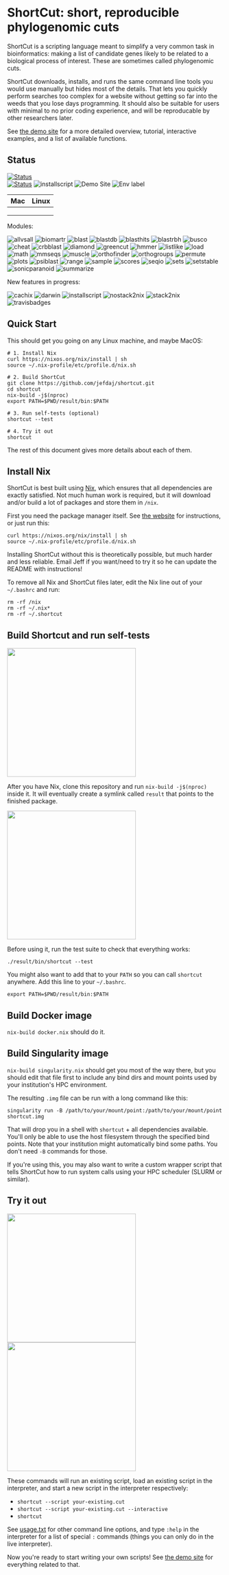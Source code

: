 ShortCut: short, reproducible phylogenomic cuts
===============================================


ShortCut is a scripting language meant to simplify a very common task in
bioinformatics: making a list of candidate genes likely to be related to a
biological process of interest. These are sometimes called phylogenomic cuts.

ShortCut downloads, installs, and runs the same command line tools you would
use manually but hides most of the details. That lets you quickly perform
searches too complex for a website without getting so far into the weeds that
you lose days programming. It should also be suitable for users with minimal to
no prior coding experience, and will be reproducable by other researchers
later.

See [the demo site][1] for a more detailed overview, tutorial, interactive
examples, and a list of available functions.

Status
------

<!-- [![Build Status](https://travis-matrix-badges.herokuapp.com/repos/jefdaj/shortcut/branches/master)](https://travis-ci.org/jefdaj/shortcut) -->
<!-- ![Build status 2](https://travis-matrix-badges.herokuapp.com/repos/jefdaj/shortcut/branches/master/1) -->

[![Status](https://travis-ci.org/jefdaj/shortcut.svg?branch=master)](https://travis-ci.org/jefdaj/shortcut)  
[![Status](http://img.shields.io/travis/jefdaj/shortcut/master.svg?style=flat&label=master)](https://travis-ci.org/jefdaj/shortcut "See test builds")
![installscript](https://img.shields.io/travis/jefdaj/shortcut/feature-installscript?label=installscript)
![Demo Site](https://img.shields.io/website?label=demo%20site&url=http%3A%2F%2Fshortcut.pmb.berkeley.edu)
![Env label](http://badges.herokuapp.com/travis/jefdaj/shortcut?env=BADGE=osx&label=osx&branch=feature-travisbadges)

| Mac | Linux |
|---|---|
|  |  |
|  |  |
|  |  |

Modules:

<!-- TODO core branch too for the haskell part -->

![allvsall](https://img.shields.io/travis/jefdaj/shortcut/module-allvsall?label=allvsall)
![biomartr](https://img.shields.io/travis/jefdaj/shortcut/module-biomartr?label=biomartr)
![blast](https://img.shields.io/travis/jefdaj/shortcut/module-blast?label=blast)
![blastdb](https://img.shields.io/travis/jefdaj/shortcut/module-blastdb?label=blastdb)
![blasthits](https://img.shields.io/travis/jefdaj/shortcut/module-blasthits?label=blasthits)
![blastrbh](https://img.shields.io/travis/jefdaj/shortcut/module-blastrbh?label=blastrbh)
![busco](https://img.shields.io/travis/jefdaj/shortcut/module-busco?label=busco)
![cheat](https://img.shields.io/travis/jefdaj/shortcut/module-cheat?label=cheat)
![crbblast](https://img.shields.io/travis/jefdaj/shortcut/module-crbblast?label=crbblast)
![diamond](https://img.shields.io/travis/jefdaj/shortcut/module-diamond?label=diamond)
![greencut](https://img.shields.io/travis/jefdaj/shortcut/module-greencut?label=greencut)
![hmmer](https://img.shields.io/travis/jefdaj/shortcut/module-hmmer?label=hmmer)
![listlike](https://img.shields.io/travis/jefdaj/shortcut/module-listlike?label=listlike)
![load](https://img.shields.io/travis/jefdaj/shortcut/module-load?label=load)
![math](https://img.shields.io/travis/jefdaj/shortcut/module-math?label=math)
![mmseqs](https://img.shields.io/travis/jefdaj/shortcut/module-mmseqs?label=mmseqs)
![muscle](https://img.shields.io/travis/jefdaj/shortcut/module-muscle?label=muscle)
![orthofinder](https://img.shields.io/travis/jefdaj/shortcut/module-orthofinder?label=orthofinder)
![orthogroups](https://img.shields.io/travis/jefdaj/shortcut/module-orthogroups?label=orthogroups)
![permute](https://img.shields.io/travis/jefdaj/shortcut/module-permute?label=permute)
![plots](https://img.shields.io/travis/jefdaj/shortcut/module-plots?label=plots)
![psiblast](https://img.shields.io/travis/jefdaj/shortcut/module-psiblast?label=psiblast)
![range](https://img.shields.io/travis/jefdaj/shortcut/module-range?label=range)
![sample](https://img.shields.io/travis/jefdaj/shortcut/module-sample?label=sample)
![scores](https://img.shields.io/travis/jefdaj/shortcut/module-scores?label=scores)
![seqio](https://img.shields.io/travis/jefdaj/shortcut/module-seqio?label=seqio)
![sets](https://img.shields.io/travis/jefdaj/shortcut/module-sets?label=sets)
![setstable](https://img.shields.io/travis/jefdaj/shortcut/module-setstable?label=setstable)
![sonicparanoid](https://img.shields.io/travis/jefdaj/shortcut/module-sonicparanoid?label=sonicparanoid)
![summarize](https://img.shields.io/travis/jefdaj/shortcut/module-summarize?label=summarize)

New features in progress:

![cachix](https://img.shields.io/travis/jefdaj/shortcut/feature-cachix?label=cachix)
![darwin](https://img.shields.io/travis/jefdaj/shortcut/feature-darwin?label=darwin)
![installscript](https://img.shields.io/travis/jefdaj/shortcut/feature-installscript?label=installscript)
![nostack2nix](https://img.shields.io/travis/jefdaj/shortcut/feature-nostack2nix?label=nostack2nix)
![stack2nix](https://img.shields.io/travis/jefdaj/shortcut/feature-stack2nix?label=stack2nix)
![travisbadges](https://img.shields.io/travis/jefdaj/shortcut/feature-travisbadges?label=travisbadges)

Quick Start
-----------

This should get you going on any Linux machine, and maybe MacOS:

    # 1. Install Nix
    curl https://nixos.org/nix/install | sh
    source ~/.nix-profile/etc/profile.d/nix.sh

    # 2. Build ShortCut
    git clone https://github.com/jefdaj/shortcut.git
    cd shortcut
    nix-build -j$(nproc)
    export PATH=$PWD/result/bin:$PATH

    # 3. Run self-tests (optional)
    shortcut --test

    # 4. Try it out
    shortcut

The rest of this document gives more details about each of them.


Install Nix
-----------

ShortCut is best built using [Nix][2], which ensures that all dependencies are
exactly satisfied. Not much human work is required, but it will download and/or
build a lot of packages and store them in `/nix`.

First you need the package manager itself. See [the website][2] for
instructions, or just run this:

    curl https://nixos.org/nix/install | sh
    source ~/.nix-profile/etc/profile.d/nix.sh

Installing ShortCut without this is theoretically possible, but much harder and less reliable.
Email Jeff if you want/need to try it so he can update the README with instructions!

To remove all Nix and ShortCut files later, edit the Nix line out of your `~/.bashrc` and run:

    rm -rf /nix
    rm -rf ~/.nix*
    rm -rf ~/.shortcut


Build Shortcut and run self-tests
---------------------------------

<a href="https://asciinema.org/a/MW5oHH9jMI0gFHXUnimwt3Sap" target="_blank">
  <img src="https://asciinema.org/a/MW5oHH9jMI0gFHXUnimwt3Sap.png" width="300"/>
</a>

After you have Nix, clone this repository and run `nix-build -j$(nproc)` inside
it. It will eventually create a symlink called `result` that points to the
finished package.

<a href="https://asciinema.org/a/mS8way8pStBVJ1rWQrHMAC8wN" target="_blank">
  <img src="https://asciinema.org/a/mS8way8pStBVJ1rWQrHMAC8wN.png" width="300"/>
</a>

Before using it, run the test suite to check that everything works:

    ./result/bin/shortcut --test

You might also want to add that to your `PATH` so you can call `shortcut` anywhere.
Add this line to your `~/.bashrc`.

    export PATH=$PWD/result/bin:$PATH


Build Docker image
------------------

`nix-build docker.nix` should do it.


Build Singularity image
-----------------------

`nix-build singularity.nix` should get you most of the way there, but you
should edit that file first to include any bind dirs and mount points used by
your institution's HPC environment.

The resulting `.img` file can be run with a long command like this:

```
singularity run -B /path/to/your/mount/point:/path/to/your/mount/point shortcut.img
```

That will drop you in a shell with `shortcut` + all dependencies available.
You'll only be able to use the host filesystem through the specified bind
points. Note that your institution might automatically bind some paths. You
don't need `-B` commands for those.

If you're using this, you may also want to write a custom wrapper script that
tells ShortCut how to run system calls using your HPC scheduler (SLURM or
similar).


Try it out
----------

<a href="https://asciinema.org/a/g5GErr9NQQABK6jfVHD3oX0cU" target="_blank">
  <img src="https://asciinema.org/a/g5GErr9NQQABK6jfVHD3oX0cU.png" width="300"/>
</a>

<a href="https://asciinema.org/a/euimAp0wYpVFfhZBqFaHoYc5h" target="_blank">
  <img src="https://asciinema.org/a/euimAp0wYpVFfhZBqFaHoYc5h.png" width="300"/>
</a>

These commands will run an existing script, load an existing script in the
interpreter, and start a new script in the interpreter respectively:

* `shortcut --script your-existing.cut`
* `shortcut --script your-existing.cut --interactive`
* `shortcut`

See [usage.txt][3] for other command line options, and type `:help` in the
interpreter for a list of special `:` commands (things you can only do in the live interpreter).

Now you're ready to start writing your own scripts!
See [the demo site][1] for everything related to that.


[1]: http://shortcut.pmb.berkeley.edu
[2]: https://nixos.org/nix/
[3]: usage.txt
